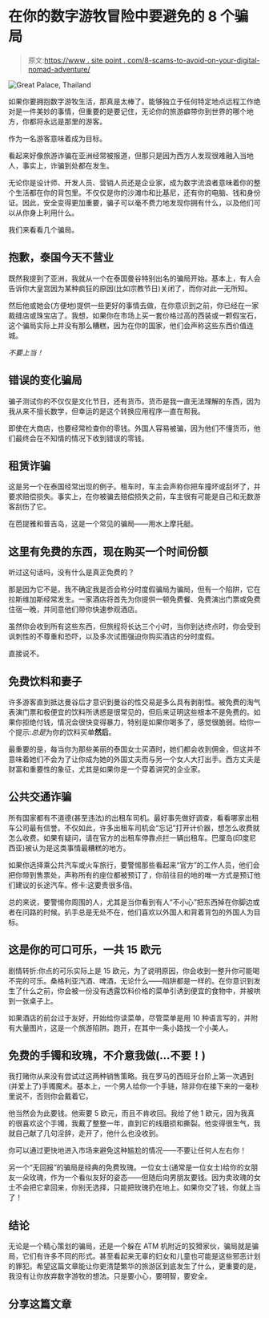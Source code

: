 # 在你的数字游牧冒险中要避免的 8 个骗局

> 原文:[https://www . site point . com/8-scams-to-avoid-on-your-digital-nomad-adventure/](https://www.sitepoint.com/8-scams-to-avoid-on-your-digital-nomad-adventure/)

![Great Palace, Thailand](../Images/752345812f299cddcf428ca4a5abeff3.png)

如果你要拥抱数字游牧生活，那真是太棒了。能够独立于任何特定地点远程工作绝对是一件美妙的事情，但重要的是要记住，无论你的旅游癖带你到世界的哪个地方，你都将永远是那里的游客。

作为一名游客意味着成为目标。

看起来好像旅游诈骗在亚洲经常被报道，但那只是因为西方人发现很难融入当地人，事实上，诈骗到处都在发生。

无论你是设计师、开发人员、营销人员还是企业家，成为数字流浪者意味着你的整个生活都在你的背包里。不仅仅是你的沙滩巾和比基尼，还有你的电脑、钱和身份证。因此，安全变得更加重要，骗子可以毫不费力地发现你拥有什么，以及他们可以从你身上利用什么。

我们来看看几个骗局。

## 抱歉，泰国今天不营业

既然我提到了亚洲，我就从一个在泰国曼谷特别出名的骗局开始。基本上，有人会告诉你大皇宫因为某种疯狂的原因(比如宗教节日)关闭了，而你对此一无所知。

然后他或她会(方便地)提供一些更好的事情去做，在你意识到之前，你已经在一家裁缝店或珠宝店了。我想，如果你在市场上买一套价格过高的西装或一颗假宝石，这个骗局实际上并没有那么糟糕，因为在你的国家，他们会声称这些东西价值连城。

*不要上当！*

## 错误的变化骗局

骗子测试你的不仅仅是文化节日，还有货币。货币是我一直无法理解的东西，因为我从来不擅长数学，但幸运的是这个转换应用程序一直在帮我。

即使在大商店，也要经常检查你的零钱。外国人容易被骗，因为他们不懂货币，他们最终会在不知情的情况下收到错误的零钱。

## 租赁诈骗

这是另一个在泰国经常出现的例子。租车时，车主会声称你把车撞坏或刮坏了，并要求赔偿损失。事实上，在你被骗去赔偿损失之前，车主很有可能是自己和无数游客刮伤了它。

在芭提雅和普吉岛，这是一个常见的骗局——用水上摩托艇。

## 这里有免费的东西，现在购买一个时间份额

听过这句话吗，没有什么是真正免费的？

那是因为它不是。我不确定我是否会称分时度假骗局为骗局，但有一个陷阱，它在拉斯维加斯经常发生。一家酒店将首先为你提供一顿免费餐、免费演出门票或免费住宿一晚，并同意他们带你快速参观酒店。

虽然你会收到所有这些东西，但旅程将长达三个小时，当你到达终点时，你会受到讽刺性的不尊重和恐吓，以及多次试图强迫你购买酒店的分时度假。

直接说不。

## 免费饮料和妻子

许多游客直到抵达曼谷后才意识到曼谷的性交易是多么具有剥削性。被免费的淘气表演门票和极便宜的饮料所诱惑是很常见的，但后来证明这些根本不是免费的。如果你拒绝付钱，情况会很快变得暴力，特别是如果你喝多了，感觉很脆弱。给你一个提示:*总是*为你的饮料买单**然后**。

最重要的是，每当你为那些美丽的泰国女士买酒时，她们都会收到佣金，但这并不意味着她们不会为了让你成为她的外国丈夫而与另一个女人大打出手。西方丈夫是财富和重要性的象征，尤其是如果你是一个穿着讲究的企业家。

## 公共交通诈骗

所有国家都有不道德(甚至违法)的出租车司机。最好事先做好调查，看看哪家出租车公司最有信誉。不仅如此，许多出租车司机会“忘记”打开计价器，想怎么收费就怎么收费。如果有疑问，请在官方的出租车停靠点拦一辆出租车。巴厘岛(印度尼西亚)被认为是这类事情最糟糕的地方。

如果你选择乘公共汽车或火车旅行，要警惕那些看起来“官方”的工作人员，他们会把你带到售票处，声称所有的座位都被预订了，你前往目的地的唯一方式是预订他们建议的长途汽车。修卡:这要贵很多倍。

总的来说，要警惕你周围的人，尤其是当你看到有人“不小心”把东西掉在你脚边或者在问路的时候。扒手总是无处不在，他们喜欢以外国人和背着背包的外国人为目标。

## 这是你的可口可乐，一共 15 欧元

剧情转折:你点的可乐实际上是 15 欧元，为了说明原因，你会收到一整升你可能喝不完的可乐。桑格利亚汽酒、啤酒，无论什么——陷阱都是一样的。在你意识到发生了什么之前，你会被一份没有透露饮料价格的菜单引诱到便宜的食物中，并被哄到一张桌子上。

如果酒店的前台过于友好，开始给你读菜单，尽管菜单是用 10 种语言写的，并附有大量图片，这是一个旅游陷阱。跑开，在其中一条小路找一个小美人。

## 免费的手镯和玫瑰，不介意我做(…不要！)

我打赌你从来没有尝试过这两种销售策略。我在罗马的西班牙台阶上第一次遇到(并爱上了)手镯魔术。基本上，一个男人给你一个手链，除非你在接下来的一毫秒里说不，否则你会戴着它。

他当然会为此要钱。他索要 5 欧元，而且不肯收回。我给了他 1 欧元，因为我真的很喜欢这个手镯，我戴了整整一年，直到它的线磨损和撕裂。他变得很生气，我就自己献了几句淫辞，走开了，他什么也没收到。

你可以通过更快地进入市场来避免这种尴尬的情况——不要让任何人左右你！

另一个“无回报”的骗局是经典的免费玫瑰。一位女士(通常是一位女士)给你的女朋友一朵玫瑰，作为一个看似友好的姿态——但随后向男朋友要钱。因为卖玫瑰的女士不会把它拿回来，你别无选择，只能把玫瑰扔在地上。如果你交了钱，你就上当了！

## 结论

无论是一个精心策划的骗局，还是一个躲在 ATM 机附近的狡猾家伙，骗局就是骗局，它们有许多不同的形式。甚至看起来无辜的妇女和儿童也可能是这些邪恶计划的罪犯。希望这篇文章能让你更清楚繁华的旅游区到底发生了什么，更重要的是，我没有让你放弃数字游牧的想法。只是要小心，要明智，要安全。

## 分享这篇文章